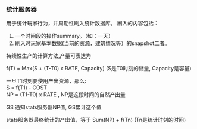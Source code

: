 ### 统计服务器

用于统计玩家行为，并周期性刷入统计数据库。 刷入的内容包括：     
1. 一个时间段的操作summary。（如：一天）       
2. 刷入时玩家基本数据(当前的资源，建筑情况等）的snapshot二者。       

持续性生产的计算方法,产量可表达为     

f(T) = Max(S + (T-T0) x RATE, Capacity) (S是T0时刻的储量, Capacity是容量)      

一旦T1时刻要使用产出资源，那么:     
S = f(T1) - COST      
NP  = (T1-T0) x RATE , NP是这段时间的自然产出量       

GS 通知stats服务器NP值, GS累计这个值      

stats服务器最终统计的产出值，等于 Sum(NP) + f(Tn)  (Tn是统计时刻的时间)       
